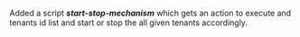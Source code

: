 Added a script ***start-stop-mechanism*** which gets an action to execute and tenants id list and start or stop the all given tenants accordingly.
